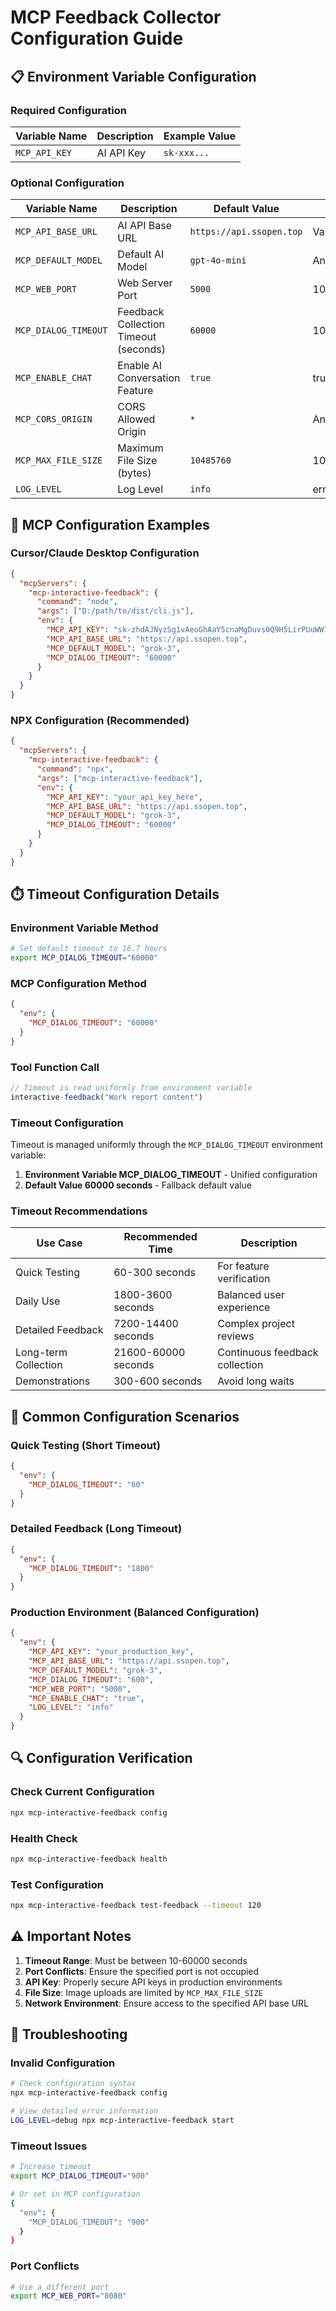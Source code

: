 # MCP Feedback Collector Configuration Guide

## 📋 Environment Variable Configuration

### Required Configuration

| Variable Name | Description | Example Value |
|--------|------|--------|
| `MCP_API_KEY` | AI API Key | `sk-xxx...` |

### Optional Configuration

| Variable Name | Description | Default Value | Valid Range |
|--------|------|--------|----------|
| `MCP_API_BASE_URL` | AI API Base URL | `https://api.ssopen.top` | Valid URL |
| `MCP_DEFAULT_MODEL` | Default AI Model | `gpt-4o-mini` | Any string |
| `MCP_WEB_PORT` | Web Server Port | `5000` | 1024-65535 |
| `MCP_DIALOG_TIMEOUT` | Feedback Collection Timeout (seconds) | `60000` | 10-60000 |
| `MCP_ENABLE_CHAT` | Enable AI Conversation Feature | `true` | true/false |
| `MCP_CORS_ORIGIN` | CORS Allowed Origin | `*` | Any string |
| `MCP_MAX_FILE_SIZE` | Maximum File Size (bytes) | `10485760` | 1024-104857600 |
| `LOG_LEVEL` | Log Level | `info` | error/warn/info/debug |

## 🔧 MCP Configuration Examples

### Cursor/Claude Desktop Configuration

```json
{
  "mcpServers": {
    "mcp-interactive-feedback": {
      "command": "node",
      "args": ["D:/path/to/dist/cli.js"],
      "env": {
        "MCP_API_KEY": "sk-zhdAJNyzSg1vAeoGhAaY5cnaMgDuvs0Q9H5LirPUuWW7hQGr",
        "MCP_API_BASE_URL": "https://api.ssopen.top",
        "MCP_DEFAULT_MODEL": "grok-3",
        "MCP_DIALOG_TIMEOUT": "60000"
      }
    }
  }
}
```

### NPX Configuration (Recommended)

```json
{
  "mcpServers": {
    "mcp-interactive-feedback": {
      "command": "npx",
      "args": ["mcp-interactive-feedback"],
      "env": {
        "MCP_API_KEY": "your_api_key_here",
        "MCP_API_BASE_URL": "https://api.ssopen.top",
        "MCP_DEFAULT_MODEL": "grok-3",
        "MCP_DIALOG_TIMEOUT": "60000"
      }
    }
  }
}
```

## ⏱️ Timeout Configuration Details

### Environment Variable Method

```bash
# Set default timeout to 16.7 hours
export MCP_DIALOG_TIMEOUT="60000"
```

### MCP Configuration Method

```json
{
  "env": {
    "MCP_DIALOG_TIMEOUT": "60000"
  }
}
```

### Tool Function Call

```typescript
// Timeout is read uniformly from environment variable
interactive-feedback("Work report content")
```

### Timeout Configuration

Timeout is managed uniformly through the `MCP_DIALOG_TIMEOUT` environment variable:

1. **Environment Variable MCP_DIALOG_TIMEOUT** - Unified configuration
2. **Default Value 60000 seconds** - Fallback default value

### Timeout Recommendations

| Use Case | Recommended Time | Description |
|---------|---------|------|
| Quick Testing | 60-300 seconds | For feature verification |
| Daily Use | 1800-3600 seconds | Balanced user experience |
| Detailed Feedback | 7200-14400 seconds | Complex project reviews |
| Long-term Collection | 21600-60000 seconds | Continuous feedback collection |
| Demonstrations | 300-600 seconds | Avoid long waits |

## 🎯 Common Configuration Scenarios

### Quick Testing (Short Timeout)

```json
{
  "env": {
    "MCP_DIALOG_TIMEOUT": "60"
  }
}
```

### Detailed Feedback (Long Timeout)

```json
{
  "env": {
    "MCP_DIALOG_TIMEOUT": "1800"
  }
}
```

### Production Environment (Balanced Configuration)

```json
{
  "env": {
    "MCP_API_KEY": "your_production_key",
    "MCP_API_BASE_URL": "https://api.ssopen.top",
    "MCP_DEFAULT_MODEL": "grok-3",
    "MCP_DIALOG_TIMEOUT": "600",
    "MCP_WEB_PORT": "5000",
    "MCP_ENABLE_CHAT": "true",
    "LOG_LEVEL": "info"
  }
}
```

## 🔍 Configuration Verification

### Check Current Configuration

```bash
npx mcp-interactive-feedback config
```

### Health Check

```bash
npx mcp-interactive-feedback health
```

### Test Configuration

```bash
npx mcp-interactive-feedback test-feedback --timeout 120
```

## ⚠️ Important Notes

1. **Timeout Range**: Must be between 10-60000 seconds
2. **Port Conflicts**: Ensure the specified port is not occupied
3. **API Key**: Properly secure API keys in production environments
4. **File Size**: Image uploads are limited by `MCP_MAX_FILE_SIZE`
5. **Network Environment**: Ensure access to the specified API base URL

## 🐛 Troubleshooting

### Invalid Configuration

```bash
# Check configuration syntax
npx mcp-interactive-feedback config

# View detailed error information
LOG_LEVEL=debug npx mcp-interactive-feedback start
```

### Timeout Issues

```bash
# Increase timeout
export MCP_DIALOG_TIMEOUT="900"

# Or set in MCP configuration
{
  "env": {
    "MCP_DIALOG_TIMEOUT": "900"
  }
}
```

### Port Conflicts

```bash
# Use a different port
export MCP_WEB_PORT="8080"
```
